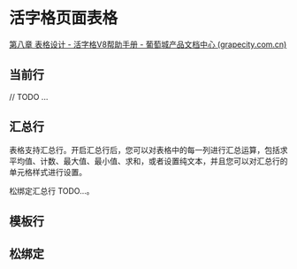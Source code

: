 # 活字格页面表格

[第八章 表格设计 - 活字格V8帮助手册 - 葡萄城产品文档中心 (grapecity.com.cn)](https://help.grapecity.com.cn/pages/viewpage.action?pageId=72353427)







## 当前行

// TODO ...





## 汇总行

表格支持汇总行。开启汇总行后，您可以对表格中的每一列进行汇总运算，包括求平均值、计数、最大值、最小值、求和，或者设置纯文本，并且您可以对汇总行的单元格样式进行设置。



松绑定汇总行  TODO...。



## 模板行





## 松绑定

